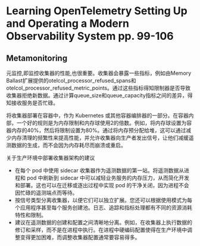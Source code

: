 # Learning OpenTelemetry Setting Up and Operating a Modern Observability System pp. 99-106

## Metamonitoring

元监控,即监控收集器的性能,也很重要。收集器会暴露一些指标，例如由Memory Ballast扩展提供的otelcol_processor_refused_spans和otelcol_processor_refused_metric_points。通过这些指标得知限制器是否导致收集器拒绝新数据。通过计算queue_size和queue_capacity指标之间的差异，得知接收服务是否忙碌。

将收集器部署在容器中，作为 Kubernetes 或其他容器编排器的一部分。在容器内部，一个好的规则是为内存限制和内存球使用2的倍数。例如，将内存球设置为容器内存的40%，然后将限制设置为80%。通过将内存预分配给堆，这可以通过减少内存清理的频繁性来提高性能，并允许收集器向生产者发出信号，让他们减缓遥测数据的生成，而不会因为内存耗尽而崩溃或重启。

关于生产环境中部署收集器架构的建议

- 在每个 pod 中使用 sidecar 收集器作为遥测数据的第一站。将遥测数据从进程和 pod 中刷新到 sidecar 中可以减轻业务服务的内存压力，从而简化开发和部署。这也可以在迁移或逐出过程中实现 pod 的干净关闭，因为进程不会因忙碌的遥测端点而等待。
- 按信号类型分离收集器，以便它们可以独立扩展。您还可以根据使用模式为每个应用程序甚至每个服务创建池。日志、追踪和指标处理都有不同的资源消耗特性和限制。
- 建议在遥测数据的创建和配置之间清晰地分离。例如，在收集器上执行数据的修订和采样，而不是在进程中执行。在进程中硬编码配置使得在生产环境中调整变得更加困难，而调整收集器配置通常要容易得多。
